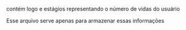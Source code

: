 contém logo e estágios representando o número de vidas do usuário

Esse arquivo serve apenas para armazenar essas informações
